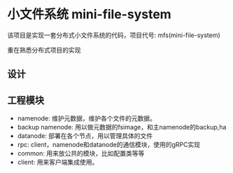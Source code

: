 # 小文件系统 mini-file-system

该项目是实现一套分布式小文件系统的代码，项目代号: mfs(mini-file-system)

重在熟悉分布式项目的实现

## 设计


## 工程模块

- namenode: 维护元数据，维护各个文件的元数据。
- backup namenode: 用以做元数据的fsimage，和主namenode的backup,ha
- datanode: 部署在各个节点，用以管理具体的文件
- rpc: client，namenode和datanode的通信模块，使用的gRPC实现
- common: 用来放公共的模块，比如配置类等等
- client: 用来客户端集成使用。

